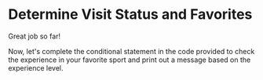 # Determine Visit Status and Favorites

Great job so far!

Now, let's complete the conditional statement in the code provided to check the experience in your favorite sport and print out a message based on the experience level.